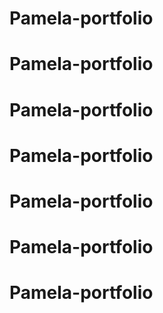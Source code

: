 # Pamela-portfolio
# Pamela-portfolio
# Pamela-portfolio
# Pamela-portfolio
# Pamela-portfolio
# Pamela-portfolio
# Pamela-portfolio
